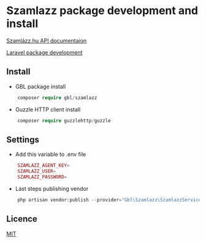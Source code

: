 # Szamlazz package development and install
[Szamlázz.hu API documentaion](https://docs.szamlazz.hu/#introduction)

[Laravel package development](https://laravel.com/docs/6.x/packages)
## Install
* GBL package install
```php
    composer require gbl/szamlazz
```
* Guzzle HTTP client install
```php
    composer require guzzlehttp/guzzle
```
## Settings
* Add  this variable to .env file
```php
    SZAMLAZZ_AGENT_KEY=
    SZAMLAZZ_USER=
    SZAMLAZZ_PASSWORD=
```
* Last steps publishing vendor
```php
    php artisan vendor:publish --provider="Gbl\Szamlazz\SzamlazzServiceProvider"
```
## Licence
[MIT](https://choosealicense.com/licenses/mit/)